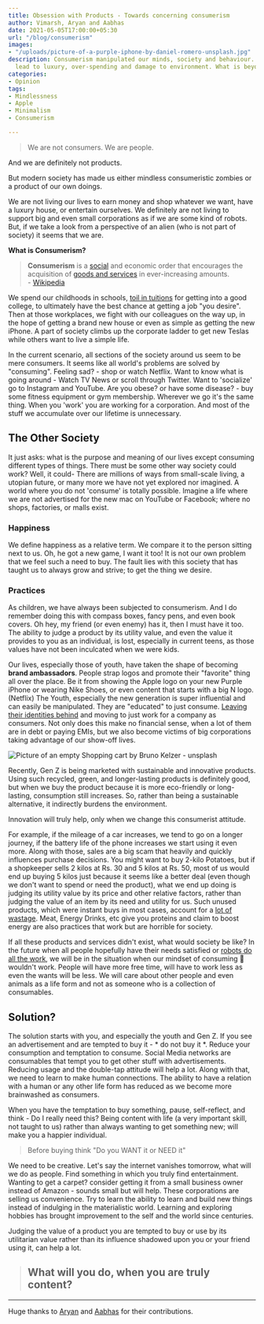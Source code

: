 ```yaml
---
title: Obsession with Products - Towards concerning consumerism
author: Vimarsh, Aryan and Aabhas
date: 2021-05-05T17:00:00+05:30
url: "/blog/consumerism"
images:
- "/uploads/picture-of-a-purple-iphone-by-daniel-romero-unsplash.jpg"
description: Consumerism manipulated our minds, society and behaviour. How desires
  lead to luxury, over-spending and damage to environment. What is beyond consumption?
categories:
- Opinion
tags:
- Mindlessness
- Apple
- Minimalism
- Consumerism

---
```

> We are not consumers. We are people.

And we are definitely not products.

But modern society has made us either mindless consumeristic zombies or a product of our own doings.

We are not living our lives to earn money and shop whatever we want, have a luxury house, or entertain ourselves. We definitely are not living to support big and even small corporations as if we are some kind of robots. But, if we take a look from a perspective of an alien (who is not part of society) it seems that we are.

**What is Consumerism?**

> **Consumerism** is a [social](https://en.wikipedia.org/wiki/Social) and economic order that encourages the acquisition of [goods and services](https://en.wikipedia.org/wiki/Goods_and_services "Goods and services") in ever-increasing amounts.  
> \- [Wikipedia](https://en.wikipedia.org/wiki/Consumerism "Wikipedia page on Consumerism")

We spend our childhoods in schools, [toil in tuitions](https://www.vimarsh.info/blog/tuitions) for getting into a good college, to ultimately have the best chance at getting a job "you desire". Then at those workplaces, we fight with our colleagues on the way up, in the hope of getting a brand new house or even as simple as getting the new iPhone. A part of society climbs up the corporate ladder to get new Teslas while others want to live a simple life.

In the current scenario, all sections of the society around us seem to be mere consumers. It seems like all world's problems are solved by "consuming". Feeling sad? - shop or watch Netflix. Want to know what is going around - Watch TV News or scroll through Twitter. Want to 'socialize' go to Instagram and YouTube. Are you obese? or have some disease? - buy some fitness equipment or gym membership. Wherever we go it's the same thing. When you 'work' you are working for a corporation. And most of the stuff we accumulate over our lifetime is unnecessary.

## The Other Society

It just asks: what is the purpose and meaning of our lives except consuming different types of things. There must be some other way society could work? Well, it could- There are millions of ways from small-scale living, a utopian future, or many more we have not yet explored nor imagined. A world where you do not 'consume' is totally possible. Imagine a life where we are not advertised for the new mac on YouTube or Facebook; where no shops, factories, or malls exist.

### Happiness

We define happiness as a relative term. We compare it to the person sitting next to us. Oh, he got a new game, I want it too! It is not our own problem that we feel such a need to buy. The fault lies with this society that has taught us to always grow and strive; to get the thing we desire.

### Practices

As children, we have always been subjected to consumerism. And I do remember doing this with compass boxes, fancy pens, and even book covers. Oh hey, my friend (or even enemy) has it, then I must have it too. The ability to judge a product by its utility value, and even the value it provides to you as an individual, is lost, especially in current teens, as those values have not been inculcated when we were kids.

Our lives, especially those of youth, have taken the shape of becoming **brand ambassadors**. People strap logos and promote their "favorite" thing all over the place. Be it from showing the Apple logo on your new Purple iPhone or wearing Nike Shoes, or even content that starts with a big N logo. (Netflix) The Youth, especially the new generation is super influential and can easily be manipulated. They are "educated" to just consume. [Leaving their identities behind](https://www.vimarsh.info/blog/youth-and-essence-of-individuality/) and moving to just work for a company as consumers. Not only does this make no financial sense, when a lot of them are in debt or paying EMIs, but we also become victims of big corporations taking advantage of our show-off lives.

![Picture of an empty Shopping cart by Bruno Kelzer - unsplash](/uploads/picture-of-an-empty-shopping-cart-by-bruno-kelzer-unsplash.jpg "Picture of an empty Shopping cart by Bruno Kelzer - unsplash")

Recently, Gen Z is being marketed with sustainable and innovative products. Using such recycled, green, and longer-lasting products is definitely good, but when we buy the product because it is more eco-friendly or long-lasting, consumption still increases. So, rather than being a sustainable alternative, it indirectly burdens the environment.

Innovation will truly help, only when we change this consumerist attitude.

For example, if the mileage of a car increases, we tend to go on a longer journey, if the battery life of the phone increases we start using it even more. Along with those, sales are a big scam that heavily and quickly influences purchase decisions. You might want to buy 2-kilo Potatoes, but if a shopkeeper sells 2 kilos at Rs. 30 and 5 kilos at Rs. 50, most of us would end up buying 5 kilos just because it seems like a better deal (even though we don't want to spend or need the product), what we end up doing is judging its utility value by its price and other relative factors, rather than judging the value of an item by its need and utility for us. Such unused products, which were instant buys in most cases, account for a [lot of wastage](https://scitechdaily.com/food-waste-study-reveals-much-fridge-food-goes-there-to-die/). Meat, Energy Drinks, etc give you proteins and claim to boost energy are also practices that work but are horrible for society.

If all these products and services didn't exist, what would society be like? In the future when all people hopefully have their needs satisfied or [robots do all the work](https://www.vimarsh.info/blog/what-if-robots-do-all-the-work/), we will be in the situation when our mindset of consuming 💩 wouldn't work. People will have more free time, will have to work less as even the wants will be less. We will care about other people and even animals as a life form and not as someone who is a collection of consumables.

## Solution?

The solution starts with you, and especially the youth and Gen Z. If you see an advertisement and are tempted to buy it - * do not buy it *. Reduce your consumption and temptation to consume. Social Media networks are consumables that tempt you to get other stuff with advertisements. Reducing usage and the double-tap attitude will help a lot. Along with that, we need to learn to make human connections. The ability to have a relation with a human or any other life form has reduced as we become more brainwashed as consumers.

When you have the temptation to buy something, pause, self-reflect, and think - Do I really need this? Being content with life (a very important skill, not taught to us) rather than always wanting to get something new; will make you a happier individual.

> Before buying think "Do you WANT it or NEED it"

We need to be creative. Let's say the internet vanishes tomorrow, what will we do as people. Find something in which you truly find entertainment. Wanting to get a carpet? consider getting it from a small business owner instead of Amazon - sounds small but will help. These corporations are selling us convenience. Try to learn the ability to learn and build new things instead of indulging in the materialistic world. Learning and exploring hobbies has brought improvement to the self and the world since centuries.

Judging the value of a product you are tempted to buy or use by its utilitarian value rather than its influence shadowed upon you or your friend using it, can help a lot.

> ## **What will you do, when you are truly content?**

***

Huge thanks to [Aryan](https://aryantiwari.com/?utm_source=vimarsh) and [Aabhas](https://aabhass.in/?utm_source=vimarsh) for their contributions.